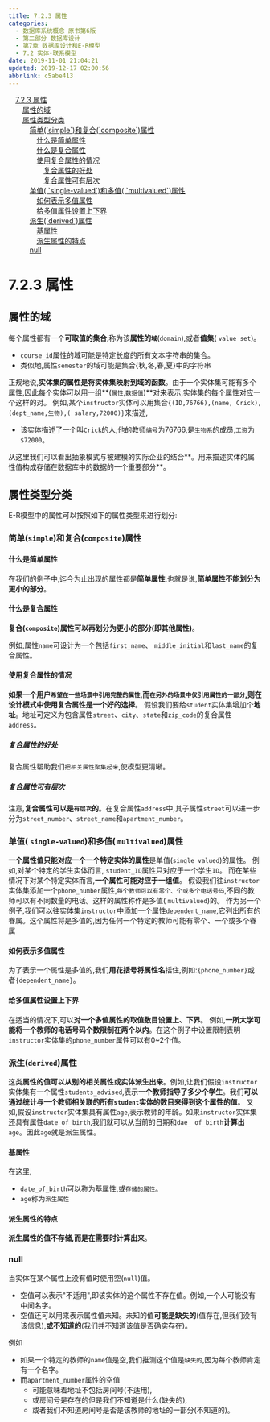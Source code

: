 ```yaml
---
title: 7.2.3 属性
categories: 
  - 数据库系统概念 原书第6版
  - 第二部分 数据库设计
  - 第7章 数据库设计和E-R模型
  - 7.2 实体-联系模型
date: 2019-11-01 21:04:21
updated: 2019-12-17 02:00:56
abbrlink: c5abe413
---
```

<div id='my_toc'><a href="/ReadingNotes/c5abe413/#7-2-3-属性" class="header_1">7.2.3 属性</a>&nbsp;<br><a href="/ReadingNotes/c5abe413/#属性的域" class="header_2">属性的域</a>&nbsp;<br><a href="/ReadingNotes/c5abe413/#属性类型分类" class="header_2">属性类型分类</a>&nbsp;<br><a href="/ReadingNotes/c5abe413/#简单-simple-和复合-composite-属性" class="header_3">简单(`simple`)和复合(`composite`)属性</a>&nbsp;<br><a href="/ReadingNotes/c5abe413/#什么是简单属性" class="header_4">什么是简单属性</a>&nbsp;<br><a href="/ReadingNotes/c5abe413/#什么是复合属性" class="header_4">什么是复合属性</a>&nbsp;<br><a href="/ReadingNotes/c5abe413/#使用复合属性的情况" class="header_4">使用复合属性的情况</a>&nbsp;<br><a href="/ReadingNotes/c5abe413/#复合属性的好处" class="header_5">复合属性的好处</a>&nbsp;<br><a href="/ReadingNotes/c5abe413/#复合属性可有层次" class="header_5">复合属性可有层次</a>&nbsp;<br><a href="/ReadingNotes/c5abe413/#单值-single-valued-和多值-multivalued-属性" class="header_3">单值( `single-valued`)和多值( `multivalued`)属性</a>&nbsp;<br><a href="/ReadingNotes/c5abe413/#如何表示多值属性" class="header_4">如何表示多值属性</a>&nbsp;<br><a href="/ReadingNotes/c5abe413/#给多值属性设置上下界" class="header_4">给多值属性设置上下界</a>&nbsp;<br><a href="/ReadingNotes/c5abe413/#派生-derived-属性" class="header_3">派生(`derived`)属性</a>&nbsp;<br><a href="/ReadingNotes/c5abe413/#基属性" class="header_4">基属性</a>&nbsp;<br><a href="/ReadingNotes/c5abe413/#派生属性的特点" class="header_4">派生属性的特点</a>&nbsp;<br><a href="/ReadingNotes/c5abe413/#null" class="header_3">null</a>&nbsp;<br></div>
<style>.header_1{margin-left: 1em;}.header_2{margin-left: 2em;}.header_3{margin-left: 3em;}.header_4{margin-left: 4em;}.header_5{margin-left: 5em;}.header_6{margin-left: 6em;}</style>
<!--more-->
<script>if (navigator.platform.search('arm')==-1){document.getElementById('my_toc').style.display = 'none';}var e,p = document.getElementsByTagName('p');while (p.length>0) {e = p[0];e.parentElement.removeChild(e);}</script>

<!--end-->
# 7.2.3 属性 #
## 属性的域 ##
每个属性都有一个**可取值的集合**,称为该**属性的`域`**(`domain`),或者**值集**( `value set`)。
- `course_id`属性的域可能是特定长度的所有文本字符串的集合。
- 类似地,属性`semester`的域可能是集合{秋,冬,春,夏}中的字符串

正规地说,**实体集的属性是将实体集映射到域的函数**。由于一个实体集可能有多个属性,因此每个实体可以用一组**(`属性`,`数据值`)**对来表示,实体集的每个属性对应一个这样的对。
例如,某个`instructor`实体可以用集合`{(ID,76766),(name, Crick),(dept_name,生物),( salary,72000)}`来描述,
- 该实体描述了一个叫`Crick`的人,他的教师`编号`为76766,是`生物系`的成员,`工资`为`$72000`。

从这里我们可以看出抽象模式与被建模的实际企业的结合**。用来描述实体的属性值构成存储在数据库中的数据的一个重要部分**。
## 属性类型分类 ##
E-R模型中的属性可以按照如下的属性类型来进行划分:
### 简单(`simple`)和复合(`composite`)属性 ###
#### 什么是简单属性 ####
在我们的例子中,迄今为止出现的属性都是**简单属性**,也就是说,**简单属性不能划分为更小的部分**。
#### 什么是复合属性 ####
**复合(`composite`)属性可以再划分为更小的部分(即其他属性)**。

例如,属性`name`可设计为一个包括`first_name`、 `middle_initial`和`last_name`的复合属性。
#### 使用复合属性的情况 ####
**如果一个用户`希望在一些场景中引用完整的属性`,而`在另外的场景中仅引用属性的一部分`,则在设计模式中使用复合属性是一个好的选择**。
假设我们要给`student`实体集增加个**地址**。地址可定义为包含属性`street`、`city`、`state`和`zip_code`的复合属性`address`。
##### 复合属性的好处 #####
复合属性帮助我们`把相关属性聚集起来`,使模型更清晰。
##### 复合属性可有层次 #####
注意,**复合属性可以是`有层次`的**。在复合属性`address`中,其子属性`street`可以进一步分为`street_number`、`street_name`和`apartment_number`。
### 单值( `single-valued`)和多值( `multivalued`)属性 ###
**一个属性值只能对应一个一个特定实体的属性**是单值(`single valued`)的属性。
例如,对某个特定的学生实体而言, `student_ID`属性只对应于一个学生`ID`。
而在某些情况下对某个特定实体而言,**一个属性可能对应于一组值**。
假设我们往`instructor`实体集添加一个`phone_number`属性,`每个教师可以有零个、个或多个电话号码`,不同的教师可以有不同数量的电话。这样的属性称作是多值( `multivalued`)的。
作为另一个例子,我们可以往实体集`instructor`中添加一个属性`dependent_name`,它列出所有的眷属。这个属性将是多值的,因为任何一个特定的教师可能有零个、一个或多个眷属
#### 如何表示多值属性 ####
为了表示一个属性是多值的,我们**用花括号将属性名**括住,例如:`{phone_number}`或者`{dependent_name}`。
#### 给多值属性设置上下界 ####
在适当的情况下,可以**对一个多值属性的取值数目设置上、下界**。
例如,**一所大学可能将一个教师的电话号码个数限制在两个以内**。在这个例子中设置限制表明`instructor`实体集的`phone_number`属性可以有0~2个值。
### 派生(`derived`)属性 ###
这类**属性的值可以从别的相关属性或实体派生出来**。例如,让我们假设`instructor`实体集有一个属性`students_advised`,表示**一个教师指导了多少个学生**。我们**可以通过统计与一个教师相关联的所有`student`实体的数目来得到这个属性的值**。
又如,假设`instructor`实体集具有属性`age`,表示教师的年龄。如果`instructor`实体集还具有属性`date_of_birth`,我们就可以从当前的日期和`dae_ of_birth`**计算出**`age`。因此`age`就是派生属性。
#### 基属性 ####
在这里, 
- `date_of_birth`可以称为基属性,或`存储的属性`。
- `age`称为`派生属性`
#### 派生属性的特点 ####
**派生属性的值不存储,而是在需要时计算出来**。
### null ###
当实体在某个属性上没有值时使用空(`null`)值。
- 空值可以表示"不适用",即该实体的这个属性不存在值。例如,一个人可能没有中间名字。
- 空值还可以用来表示属性值未知。未知的值**可能是缺失的**(值存在,但我们没有该信息),**或不知道的**(我们并不知道该值是否确实存在)。

例如
- 如果一个特定的教师的`name`值是空,我们推测这个值是`缺失的`,因为每个教师肯定有一个名字。
- 而`apartment_number`属性的空值
    - 可能意味着地址不包括房间号(不适用),
    - 或房间号是存在的但是我们不知道是什么(缺失的),
    - 或者我们不知道房间号是否是该教师的地址的一部分(不知道的)。

